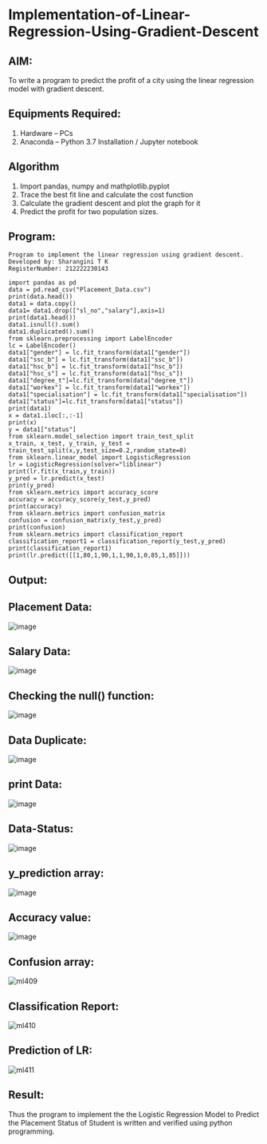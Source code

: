 # Implementation-of-Linear-Regression-Using-Gradient-Descent

## AIM:
To write a program to predict the profit of a city using the linear regression model with gradient descent.

## Equipments Required:
1. Hardware – PCs
2. Anaconda – Python 3.7 Installation / Jupyter notebook

## Algorithm
1. Import pandas, numpy and mathplotlib.pyplot
2. Trace the best fit line and calculate the cost function
3. Calculate the gradient descent and plot the graph for it
4. Predict the profit for two population sizes. 

## Program:
```
Program to implement the linear regression using gradient descent.
Developed by: Sharangini T K
RegisterNumber: 212222230143
```
```
import pandas as pd
data = pd.read_csv("Placement_Data.csv")
print(data.head())
data1 = data.copy()
data1= data1.drop(["sl_no","salary"],axis=1)
print(data1.head())
data1.isnull().sum()
data1.duplicated().sum()
from sklearn.preprocessing import LabelEncoder
lc = LabelEncoder()
data1["gender"] = lc.fit_transform(data1["gender"])
data1["ssc_b"] = lc.fit_transform(data1["ssc_b"])
data1["hsc_b"] = lc.fit_transform(data1["hsc_b"])
data1["hsc_s"] = lc.fit_transform(data1["hsc_s"])
data1["degree_t"]=lc.fit_transform(data["degree_t"])
data1["workex"] = lc.fit_transform(data1["workex"])
data1["specialisation"] = lc.fit_transform(data1["specialisation"])
data1["status"]=lc.fit_transform(data1["status"])
print(data1)
x = data1.iloc[:,:-1]
print(x)
y = data1["status"]
from sklearn.model_selection import train_test_split
x_train, x_test, y_train, y_test = train_test_split(x,y,test_size=0.2,random_state=0)
from sklearn.linear_model import LogisticRegression
lr = LogisticRegression(solver="liblinear")
print(lr.fit(x_train,y_train))
y_pred = lr.predict(x_test)
print(y_pred)
from sklearn.metrics import accuracy_score
accuracy = accuracy_score(y_test,y_pred)
print(accuracy)
from sklearn.metrics import confusion_matrix
confusion = confusion_matrix(y_test,y_pred)
print(confusion)
from sklearn.metrics import classification_report
classification_report1 = classification_report(y_test,y_pred)
print(classification_report1)
print(lr.predict([[1,80,1,90,1,1,90,1,0,85,1,85]]))
```
## Output:

##  Placement Data:
![image](https://github.com/gokulvijayaramanuja/Implementation-of-Logistic-Regression-Model-to-Predict-the-Placement-Status-of-Student/assets/119577543/6994af0d-c9a4-4c5a-b10d-e7785b84a4f4)

## Salary Data:
![image](https://github.com/gokulvijayaramanuja/Implementation-of-Logistic-Regression-Model-to-Predict-the-Placement-Status-of-Student/assets/119577543/4dd4fede-b0e0-447d-97b5-98904148e8ed)

## Checking the null() function:
![image](https://github.com/gokulvijayaramanuja/Implementation-of-Logistic-Regression-Model-to-Predict-the-Placement-Status-of-Student/assets/119577543/7f59638b-48d7-4239-996f-374b7e57255b)

## Data Duplicate:
![image](https://github.com/gokulvijayaramanuja/Implementation-of-Logistic-Regression-Model-to-Predict-the-Placement-Status-of-Student/assets/119577543/fda5143b-b0c6-4e44-8ee4-7ad98c1191f1)

## print Data:
![image](https://github.com/gokulvijayaramanuja/Implementation-of-Logistic-Regression-Model-to-Predict-the-Placement-Status-of-Student/assets/119577543/228a1adc-68ae-4ca3-a7bc-0f9c62f29d71)

## Data-Status:
![image](https://github.com/gokulvijayaramanuja/Implementation-of-Logistic-Regression-Model-to-Predict-the-Placement-Status-of-Student/assets/119577543/4792f579-d525-4b95-b1de-c1a56c307e79)

## y_prediction array:
![image](https://github.com/gokulvijayaramanuja/Implementation-of-Logistic-Regression-Model-to-Predict-the-Placement-Status-of-Student/assets/119577543/f29dec1b-606b-41c4-97b9-e98e11b6a57b)

## Accuracy value:
![image](https://github.com/gokulvijayaramanuja/Implementation-of-Logistic-Regression-Model-to-Predict-the-Placement-Status-of-Student/assets/119577543/27881173-f288-4321-99fb-fa2a259a719b)

## Confusion array:
![ml409](https://github.com/gokulvijayaramanuja/Implementation-of-Logistic-Regression-Model-to-Predict-the-Placement-Status-of-Student/assets/119577543/d9b945e0-4545-4590-af40-a9e4aaa9f535)

## Classification Report:
![ml410](https://github.com/gokulvijayaramanuja/Implementation-of-Logistic-Regression-Model-to-Predict-the-Placement-Status-of-Student/assets/119577543/e775eca8-1347-4928-b0c5-d44132957c21)

## Prediction of LR:
![ml411](https://github.com/gokulvijayaramanuja/Implementation-of-Logistic-Regression-Model-to-Predict-the-Placement-Status-of-Student/assets/119577543/6d62f505-0a6c-42cb-9ab2-800e20f4858b)

## Result:
Thus the program to implement the the Logistic Regression Model to Predict the Placement Status of Student is written and verified using python programming.
